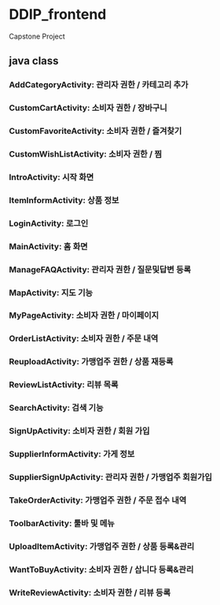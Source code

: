 # DDIP_frontend
Capstone Project

## java class
### AddCategoryActivity: 관리자 권한 / 카테고리 추가
### CustomCartActivity: 소비자 권한 / 장바구니
### CustomFavoriteActivity: 소비자 권한 / 즐겨찾기
### CustomWishListActivity: 소비자 권한 / 찜
### IntroActivity: 시작 화면
### ItemInformActivity: 상품 정보
### LoginActivity: 로그인
### MainActivity: 홈 화면
### ManageFAQActivity: 관리자 권한 / 질문및답변 등록
### MapActivity: 지도 기능
### MyPageActivity: 소비자 권한 / 마이페이지
### OrderListActivity: 소비자 권한 / 주문 내역
### ReuploadActivity: 가맹업주 권한 / 상품 재등록
### ReviewListActivity: 리뷰 목록
### SearchActivity: 검색 기능
### SignUpActivity: 소비자 권한 / 회원 가입
### SupplierInformActivity: 가게 정보
### SupplierSignUpActivity: 관리자 권한 / 가맹업주 회원가입
### TakeOrderActivity: 가맹업주 권한 / 주문 접수 내역
### ToolbarActivity: 툴바 및 메뉴
### UploadItemActivity: 가맹업주 권한 / 상품 등록&관리
### WantToBuyActivity: 소비자 권한 / 삽니다 등록&관리
### WriteReviewActivity: 소비자 권한 / 리뷰 등록
